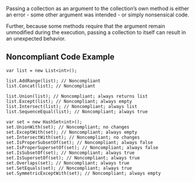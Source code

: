 Passing a collection as an argument to the collection’s own method is either an error - some other argument was intended - or simply nonsensical code.
 
Further, because some methods require that the argument remain unmodified during the execution, passing a collection to itself can result in an unexpected behavior.
 
## Noncompliant Code Example

    var list = new List<int>();
    
    list.AddRange(list); // Noncompliant
    list.Concat(list); // Noncompliant
    
    list.Union(list); // Noncompliant; always returns list
    list.Except(list); // Noncompliant; always empty
    list.Intersect(list); // Noncompliant; always list
    list.SequenceEqual(list); // Noncompliant; always true
    
    var set = new HashSet<int>();
    set.UnionWith(set); // Noncompliant; no changes
    set.ExceptWith(set); // Noncompliant; always empty
    set.IntersectWith(set); // Noncompliant; no changes
    set.IsProperSubsetOf(set); // Noncompliant; always false
    set.IsProperSupersetOf(set); // Noncompliant; always false
    set.IsSubsetOf(set); // Noncompliant; always true
    set.IsSupersetOf(set); // Noncompliant; always true
    set.Overlaps(set); // Noncompliant; always true
    set.SetEquals(set); // Noncompliant; always true
    set.SymmetricExceptWith(set); // Noncompliant; always empty